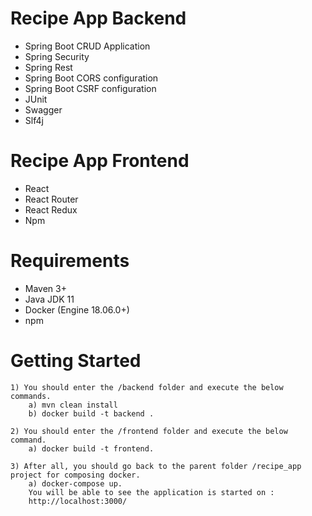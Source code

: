 # Recipe App Backend 
<ul>
	<li>Spring Boot CRUD Application</li>
	<li>Spring Security</li>
	<li>Spring Rest</li>
	<li>Spring Boot CORS configuration </li>
	<li>Spring Boot CSRF configuration </li>
	<li>JUnit</li>
	<li>Swagger</li>
	<li>Slf4j</li>
</ul>

# Recipe App Frontend 
<ul>
	<li>React</li>
	<li>React Router</li>
	<li>React Redux</li>
	<li>Npm</li>
</ul>


# Requirements
<ul>
	<li>Maven 3+</li>
	<li>Java JDK 11</li>
	<li>Docker (Engine 18.06.0+)</li>
	<li>npm</li>
</ul>

# Getting Started

	1) You should enter the /backend folder and execute the below commands.
		a) mvn clean install
		b) docker build -t backend .
		
	2) You should enter the /frontend folder and execute the below command.
		a) docker build -t frontend.
		
	3) After all, you should go back to the parent folder /recipe_app project for composing docker.
		a) docker-compose up.
		You will be able to see the application is started on :
		http://localhost:3000/



